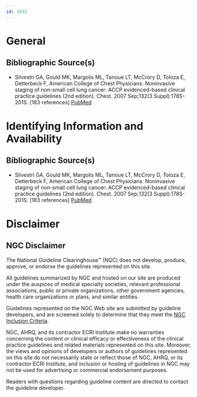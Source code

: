 ```yaml
---
id: 5931
---
```


# General

## Bibliographic Source(s)

- Silvestri GA, Gould MK, Margolis ML, Tanoue LT, McCrory D, Toloza E, Detterbeck F, American College of Chest Physicians. Noninvasive staging of non-small cell lung cancer: ACCP evidenced-based clinical practice guidelines (2nd edition). Chest. 2007 Sep;132(3 Suppl):178S-201S. [183 references] [ PubMed ](http://www.ncbi.nlm.nih.gov/entrez/query.fcgi?cmd=Retrieve&db=pubmed&dopt=Abstract&list_uids=17873168)

# Identifying Information and Availability

## Bibliographic Source(s)

- Silvestri GA, Gould MK, Margolis ML, Tanoue LT, McCrory D, Toloza E, Detterbeck F, American College of Chest Physicians. Noninvasive staging of non-small cell lung cancer: ACCP evidenced-based clinical practice guidelines (2nd edition). Chest. 2007 Sep;132(3 Suppl):178S-201S. [183 references] [ PubMed ](http://www.ncbi.nlm.nih.gov/entrez/query.fcgi?cmd=Retrieve&db=pubmed&dopt=Abstract&list_uids=17873168)

# Disclaimer

## NGC Disclaimer

The National Guideline Clearinghouse™ (NGC) does not develop, produce, approve, or endorse the guidelines represented on this site.

All guidelines summarized by NGC and hosted on our site are produced under the auspices of medical specialty societies, relevant professional associations, public or private organizations, other government agencies, health care organizations or plans, and similar entities.

Guidelines represented on the NGC Web site are submitted by guideline developers, and are screened solely to determine that they meet the [NGC Inclusion Criteria](/help-and-about/summaries/inclusion-criteria).

NGC, AHRQ, and its contractor ECRI Institute make no warranties concerning the content or clinical efficacy or effectiveness of the clinical practice guidelines and related materials represented on this site. Moreover, the views and opinions of developers or authors of guidelines represented on this site do not necessarily state or reflect those of NGC, AHRQ, or its contractor ECRI Institute, and inclusion or hosting of guidelines in NGC may not be used for advertising or commercial endorsement purposes.

Readers with questions regarding guideline content are directed to contact the guideline developer.

